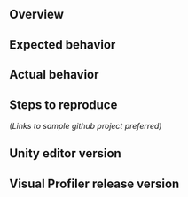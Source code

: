 ## Overview

## Expected behavior

## Actual behavior

## Steps to reproduce
_(Links to sample github project preferred)_

## Unity editor version

## Visual Profiler release version
